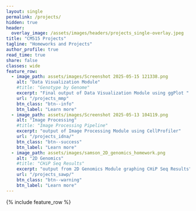 ```yaml
---
layout: single
permalink: /projects/
hidden: true
header:
  overlay_image: /assets/images/headers/projects_single-overlay.jpeg
title: "CM515 Projects"
tagline: "Homeworks and Projects"
author_profile: true
read_time: true
share: false
classes: wide
feature_row:
  - image_path: assets/images/Screenshot 2025-05-15 121338.png
    alt: "Data Visualization Module"
    #title: "Genotype by Genome"
    excerpt: "Final output of Data Visualization Module using ggPlot "
    url: "/projects_mmp"
    btn_class: "btn--info"
    btn_label: "Learn more"
  - image_path: assets/images/Screenshot 2025-05-13 104119.png
    alt: "Image Processing"
    #title: "Image Processing Pipeline"
    excerpt: "output of Image Processing Module using CellProfiler"
    url: "/projects_idna/"
    btn_class: "btn--success"
    btn_label: "Learn more"
  - image_path: assets/images/samson_2D_genomics_homework.png
    alt: "2D Genomics"
    #title: "CHiP Seq Results"
    excerpt: "output from 2D Genomics Module graphing CHiP Seq Results"
    url: "/projects_sawp/"
    btn_class: "btn--warning"
    btn_label: "Learn more"      
---
```


{% include feature_row %}
